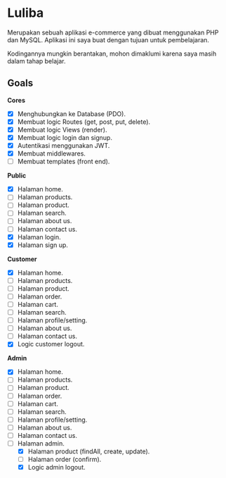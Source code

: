# Luliba

Merupakan sebuah aplikasi e-commerce yang dibuat menggunakan PHP dan MySQL. Aplikasi ini saya buat dengan tujuan untuk pembelajaran.

Kodingannya mungkin berantakan, mohon dimaklumi karena saya masih dalam tahap belajar.

## Goals

**Cores**

- [x] Menghubungkan ke Database (PDO).
- [x] Membuat logic Routes (get, post, put, delete).
- [x] Membuat logic Views (render).
- [x] Membuat logic login dan signup.
- [x] Autentikasi menggunakan JWT.
- [x] Membuat middlewares.
- [ ] Membuat templates (front end).

**Public**

- [x] Halaman home.
- [ ] Halaman products.
- [ ] Halaman product.
- [ ] Halaman search.
- [ ] Halaman about us.
- [ ] Halaman contact us.
- [x] Halaman login.
- [x] Halaman sign up.

**Customer**

- [x] Halaman home.
- [ ] Halaman products.
- [ ] Halaman product.
- [ ] Halaman order.
- [ ] Halaman cart.
- [ ] Halaman search.
- [ ] Halaman profile/setting.
- [ ] Halaman about us.
- [ ] Halaman contact us.
- [x] Logic customer logout.

**Admin**

- [x] Halaman home.
- [ ] Halaman products.
- [ ] Halaman product.
- [ ] Halaman order.
- [ ] Halaman cart.
- [ ] Halaman search.
- [ ] Halaman profile/setting.
- [ ] Halaman about us.
- [ ] Halaman contact us.
- [ ] Halaman admin.
  - [x] Halaman product (findAll, create, update).
  - [ ] Halaman order (confirm).
  - [x] Logic admin logout.